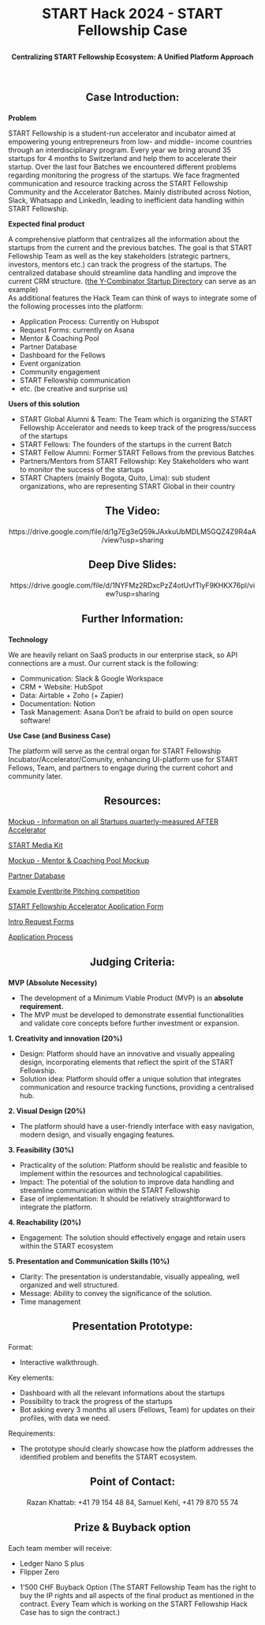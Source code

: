 # <p align="center"> START Hack 2024 - START Fellowship Case </p>

**<p align="center"> Centralizing START Fellowship Ecosystem: A Unified Platform Approach </p>**

<br>

## <p align="center"> Case Introduction: </p>

**<p align="left"> Problem </p>**

START Fellowship is a student-run accelerator and incubator aimed at empowering young entrepreneurs from low- and middle- income countries through an interdisciplinary program. Every year we bring around 35 startups for 4 months to Switzerland and help them to accelerate their startup. Over the last four Batches we encountered different problems regarding monitoring the progress of the startups. We face fragmented communication and resource tracking across the START Fellowship Community and the Accelerator Batches. Mainly distributed across Notion, Slack, Whatsapp and LinkedIn, leading to inefficient data handling within START Fellowship.

**<p align="left"> Expected final product </p>**

A comprehensive platform that centralizes all the information about the startups from the current and the previous batches. The goal is that START Fellowship Team as well as the key stakeholders (strategic partners, investors, mentors etc.)  can track the progress of the startups. The centralized database should streamline data handling and improve the current CRM structure. ([the Y-Combinator Startup Directory](https://www.ycombinator.com/companies?batch=S23) can serve as an example)  
As additional features the Hack Team can think of ways to integrate some of the following processes into the platform:

+ Application Process: Currently on Hubspot 
+ Request Forms: currently on Asana 
+ Mentor & Coaching Pool
+ Partner Database
+ Dashboard for the Fellows
+ Event organization
+ Community engagement
+ START Fellowship communication
+ etc. (be creative and surprise us)

**<p align="left"> Users of this solution </p>**

+ START Global Alumni & Team: The Team which is organizing the START Fellowship Accelerator and needs to keep track of the progress/success of the startups
+ START Fellows: The founders of the startups in the current Batch
+ START Fellow Alumni: Former START Fellows from the previous Batches
+ Partners/Mentors from START Fellowship: Key Stakeholders who want to monitor the success of the startups
+ START Chapters (mainly Bogota, Quito, Lima): sub student organizations, who are representing START Global in their country


## <p align="center"> The Video: </p>

<p align="center"> https://drive.google.com/file/d/1g7Eg3eQ59kJAxkuUbMDLM5GQZ4Z9R4aA/view?usp=sharing </p>

## <p align="center"> Deep Dive Slides: </p>

<p align="center"> https://drive.google.com/file/d/1NYFMz2RDxcPzZ4otUvfTlyF9KHKX76pl/view?usp=sharing </p>

## <p align="center"> Further Information: </p>

**<p align="left"> Technology </p>**

We are heavily reliant on SaaS products in our enterprise stack, so API connections are a must. 
Our current stack is the following:
+ Communication: Slack & Google Workspace
+ CRM + Website: HubSpot
+ Data: Airtable + Zoho (+ Zapier)
+ Documentation: Notion
+ Task Management: Asana
Don’t be afraid to build on open source software!


**<p align="left"> Use Case (and Business Case) </p>**
The platform will serve as the central organ for START Fellowship Incubator/Accelerator/Comunity, enhancing UI-platform use for START Fellows, Team, and partners to engage during the current cohort and community later.

##  <p align="center"> Resources: </p>

[Mockup - Information on all Startups quarterly-measured AFTER Accelerator](https://docs.google.com/spreadsheets/d/1tvsNZGF2nvwiWPqqJQE77h-1ADf98hCeLWJNj4_owVA/edit?usp=sharing)

[START Media Kit](https://startglobal.frontify.com/)

[Mockup - Mentor & Coaching Pool Mockup](https://docs.google.com/spreadsheets/d/1xBonv943-RjuO0Sn9IOoA6CrVMXD-wyEs8Yk2uLQ368/edit?usp=sharing)

[Partner Database](https://startglobal1920.notion.site/Partners-START-Fellowship-82bcf09c3b7d43c19778a7b03882c03c)

[Example Eventbrite Pitching competition](https://www.eventbrite.com/e/start-fellowship-partner-reception-in-bogota-tickets-690888535207?aff=oddtdtcreator)

[START Fellowship Accelerator Application Form](https://share.hsforms.com/1ekEX1rGkSPmmbdZEmMOpCA49mld)

[Intro Request Forms](https://drive.google.com/drive/folders/1UPjZzPggJ9YhgXix2ocBy4GrwsByByZ9?usp=sharing)

[Application Process ](https://drive.google.com/drive/folders/1UPjZzPggJ9YhgXix2ocBy4GrwsByByZ9?usp=sharing)


## <p align="center"> Judging Criteria: </p>

**MVP (Absolute Necessity)**
+ The development of a Minimum Viable Product (MVP) is an **absolute requirement.**
+ The MVP must be developed to demonstrate essential functionalities and validate core concepts before further investment or expansion.

**1. Creativity and innovation (20%)**
+ Design: Platform should have an innovative and visually appealing design, incorporating elements that reflect the spirit of the START Fellowship.
+ Solution idea: Platform should offer a unique solution that integrates communication and resource tracking functions, providing a centralised hub.

**2. Visual Design (20%)**
+ The platform should have a user-friendly interface with easy navigation, modern design, and visually engaging features.

**3. Feasibility (30%)**
+ Practicality of the solution: Platform should be realistic and feasible to implement within the resources and technological capabilities.
+ Impact: The potential of the solution to improve data handling and streamline communication within the START Fellowship
+ Ease of implementation: It should be relatively straightforward to integrate the platform.

**4. Reachability (20%)**
+ Engagement: The solution should effectively engage and retain users within the START ecosystem

**5. Presentation and Communication Skills (10%)**
+ Clarity: The presentation is understandable, visually appealing, well organized and well structured.
+ Message: Ability to convey the significance of the solution.
+ Time management

## <p align="center"> Presentation Prototype: </p>

Format:
+ Interactive walkthrough.

Key elements:
+ Dashboard with all the relevant informations about the startups
+ Possibility to track the progress of the startups
+ Bot asking every 3 months all users (Fellows, Team) for updates on their profiles, with data we need.

Requirements:
+ The prototype should clearly showcase how the platform addresses the identified problem and benefits the START ecosystem.

## <p align="center"> Point of Contact: </p>

<p align="center"> Razan Khattab: +41 79 154 48 84, Samuel Kehl, +41 79 870 55 74

 </p>


## <p align="center"> Prize & Buyback option </p>

Each team member will receive:
+ Ledger Nano S plus
+ Flipper Zero
 </p>

+ 1'500 CHF Buyback Option (The START Fellowship Team has the right to buy the IP rights and all aspects of the final product as mentioned in the contract.  Every Team which is working on the START Fellowship Hack Case has to sign the contract.)


